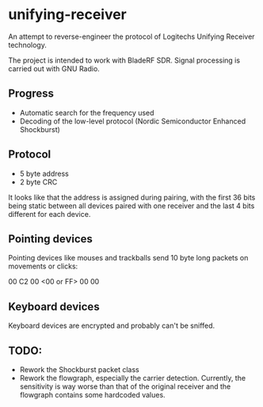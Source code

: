 # unifying-receiver

An attempt to reverse-engineer the protocol of Logitechs Unifying Receiver technology.

The project is intended to work with BladeRF SDR. Signal processing is carried out with
GNU Radio.

## Progress
* Automatic search for the frequency used
* Decoding of the low-level protocol (Nordic Semiconductor Enhanced Shockburst)

## Protocol
* 5 byte address
* 2 byte CRC

It looks like that the address is assigned during pairing, with the first 36 bits
being static between all devices paired with one receiver and the last 4 bits
different for each device.

## Pointing devices
Pointing devices like mouses and trackballs send 10 byte long packets on
movements or clicks:

00 C2 <Buttons> 00 <X-speed> <Y-speed> <00 or FF> 00 00 <unknown>

## Keyboard devices
Keyboard devices are encrypted and probably can't be sniffed.

## TODO:
* Rework the Shockburst packet class
* Rework the flowgraph, especially the carrier detection. Currently, the sensitivity is
  way worse than that of the original receiver and the flowgraph contains some hardcoded values.

